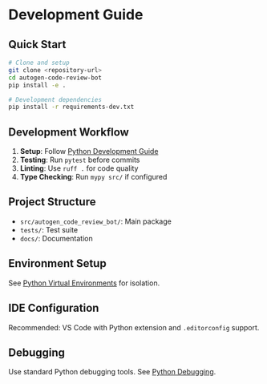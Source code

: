 # Development Guide

## Quick Start
```bash
# Clone and setup
git clone <repository-url>
cd autogen-code-review-bot
pip install -e .

# Development dependencies
pip install -r requirements-dev.txt
```

## Development Workflow
1. **Setup**: Follow [Python Development Guide](https://docs.python.org/3/tutorial/)
2. **Testing**: Run `pytest` before commits
3. **Linting**: Use `ruff .` for code quality
4. **Type Checking**: Run `mypy src/` if configured

## Project Structure
- `src/autogen_code_review_bot/`: Main package
- `tests/`: Test suite
- `docs/`: Documentation

## Environment Setup
See [Python Virtual Environments](https://docs.python.org/3/tutorial/venv.html) for isolation.

## IDE Configuration
Recommended: VS Code with Python extension and `.editorconfig` support.

## Debugging
Use standard Python debugging tools. See [Python Debugging](https://docs.python.org/3/library/pdb.html).